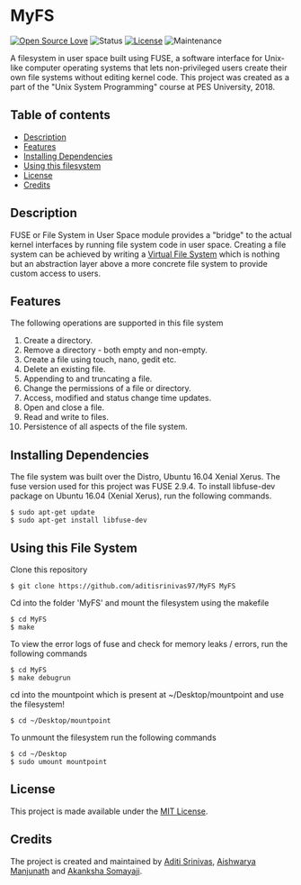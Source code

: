 # MyFS
[![Open Source Love](https://badges.frapsoft.com/os/v1/open-source.svg?v=103)]()
![Status](https://img.shields.io/badge/status-active-brightgreen.svg?style=flat)
[![License](https://img.shields.io/badge/license-mit-brightgreen.svg?style=flat)](https://github.com/aditisrinivas97/MyFS/blob/master/LICENSE)
![Maintenance](https://img.shields.io/badge/Maintained%3F-yes-green.svg)

A filesystem in user space built using FUSE, a software interface for Unix-like computer operating systems that lets non-privileged users create their own file systems without editing kernel code. This project was created as a part of the "Unix System Programming" course at PES University, 2018.

## Table of contents

- [Description](https://github.com/aditisrinivas97/MyFS#Description)
- [Features](https://github.com/aditisrinivas97/MyFS#Features)
- [Installing Dependencies](https://github.com/aditisrinivas97/MyFS#Installing-Dependencies)
- [Using this filesystem](https://github.com/aditisrinivas97/MyFS#Installing-Dependencies)
- [License](https://github.com/aditisrinivas97/MyFS#License)
- [Credits](https://github.com/aditisrinivas97/MyFS#Credits)


## Description

FUSE or File System in User Space module provides a "bridge" to the actual kernel interfaces by running file system code in user space. Creating a file system can be achieved by writing a [Virtual File System](https://en.wikipedia.org/wiki/Virtual_file_system) which is nothing but an abstraction layer above a more concrete file system to provide custom access to users.

## Features

The following operations are supported in this file system

1. Create a directory.
2. Remove a directory - both empty and non-empty.
3. Create a file using touch, nano, gedit etc.
4. Delete an existing file.
5. Appending to and truncating a file.
6. Change the permissions of a file or directory.
7. Access, modified and status change time updates.
8. Open and close a file.
9. Read and write to files.
10. Persistence of all aspects of the file system.

## Installing Dependencies

The file system was built over the Distro, Ubuntu 16.04 Xenial Xerus. The fuse version used for this project was FUSE 2.9.4.
To install libfuse-dev package on Ubuntu 16.04 (Xenial Xerus), run the following commands.
```
$ sudo apt-get update
$ sudo apt-get install libfuse-dev
```

## Using this File System

Clone this repository
```
$ git clone https://github.com/aditisrinivas97/MyFS MyFS
```

Cd into the folder 'MyFS' and mount the filesystem using the makefile
```
$ cd MyFS
$ make
```

To view the error logs of fuse and check for memory leaks / errors, run the following commands
```
$ cd MyFS
$ make debugrun
```

cd into the mountpoint which is present at ~/Desktop/mountpoint and use the filesystem!
```
$ cd ~/Desktop/mountpoint
```

To unmount the filesystem run the following commands
```
$ cd ~/Desktop
$ sudo umount mountpoint
```

## License

This project is made available under the [MIT License](http://www.opensource.org/licenses/mit-license.php).

## Credits

The project is created and maintained by [Aditi Srinivas](https://github.com/aditisrinivas97), [Aishwarya Manjunath](https://github.com/Aishwarya-Manjunath) and [Akanksha Somayaji](https://github.com/AkankshaSomayaji).
